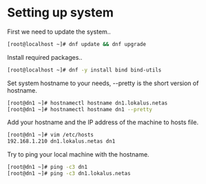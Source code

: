 # Setting up system
First we need to update the system..

```bash
[root@localhost ~]# dnf update && dnf upgrade
```
Install required packages..

```bash
[root@localhost ~]# dnf -y install bind bind-utils 
```
Set system hostname to your needs, --pretty is the short version of hostname.

```bash
[root@dn1 ~]# hostnamectl hostname dn1.lokalus.netas
[root@dn1 ~]# hostnamectl hostname dn1 --pretty
```
Add your hostname and the IP address of the machine to hosts file.
```bash
[root@dn1 ~]# vim /etc/hosts
192.168.1.210 dn1.lokalus.netas dn1
```
Try to ping your local machine with the hostname.
```bash
[root@dn1 ~]# ping -c3 dn1
[root@dn1 ~]# ping -c3 dn1.lokalus.netas
```

